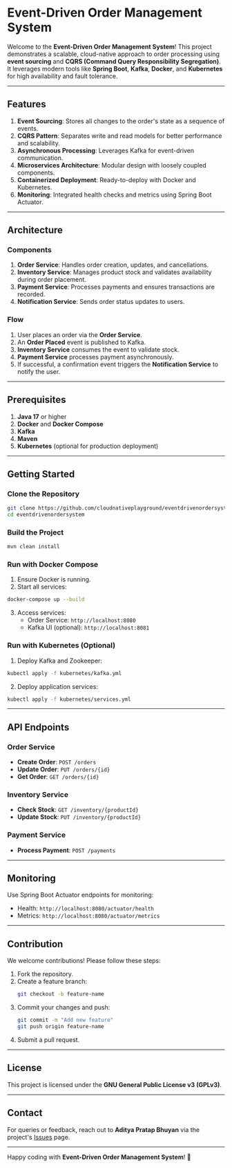 # Event-Driven Order Management System

Welcome to the **Event-Driven Order Management System**! This project demonstrates a scalable, cloud-native approach to order processing using **event sourcing** and **CQRS (Command Query Responsibility Segregation)**. It leverages modern tools like **Spring Boot**, **Kafka**, **Docker**, and **Kubernetes** for high availability and fault tolerance.

---

## Features

1. **Event Sourcing**: Stores all changes to the order's state as a sequence of events.
2. **CQRS Pattern**: Separates write and read models for better performance and scalability.
3. **Asynchronous Processing**: Leverages Kafka for event-driven communication.
4. **Microservices Architecture**: Modular design with loosely coupled components.
5. **Containerized Deployment**: Ready-to-deploy with Docker and Kubernetes.
6. **Monitoring**: Integrated health checks and metrics using Spring Boot Actuator.

---

## Architecture

### Components

1. **Order Service**: Handles order creation, updates, and cancellations.
2. **Inventory Service**: Manages product stock and validates availability during order placement.
3. **Payment Service**: Processes payments and ensures transactions are recorded.
4. **Notification Service**: Sends order status updates to users.

### Flow

1. User places an order via the **Order Service**.
2. An **Order Placed** event is published to Kafka.
3. **Inventory Service** consumes the event to validate stock.
4. **Payment Service** processes payment asynchronously.
5. If successful, a confirmation event triggers the **Notification Service** to notify the user.

---

## Prerequisites

1. **Java 17** or higher
2. **Docker** and **Docker Compose**
3. **Kafka**
4. **Maven**
5. **Kubernetes** (optional for production deployment)

---

## Getting Started

### Clone the Repository

```bash
git clone https://github.com/cloudnativeplayground/eventdrivenordersystem.git
cd eventdrivenordersystem
```

### Build the Project

```bash
mvn clean install
```

### Run with Docker Compose

1. Ensure Docker is running.
2. Start all services:

```bash
docker-compose up --build
```

3. Access services:
   - Order Service: `http://localhost:8080`
   - Kafka UI (optional): `http://localhost:8081`

### Run with Kubernetes (Optional)

1. Deploy Kafka and Zookeeper:

```bash
kubectl apply -f kubernetes/kafka.yml
```

2. Deploy application services:

```bash
kubectl apply -f kubernetes/services.yml
```

---

## API Endpoints

### Order Service

- **Create Order**: `POST /orders`
- **Update Order**: `PUT /orders/{id}`
- **Get Order**: `GET /orders/{id}`

### Inventory Service

- **Check Stock**: `GET /inventory/{productId}`
- **Update Stock**: `PUT /inventory/{productId}`

### Payment Service

- **Process Payment**: `POST /payments`

---

## Monitoring

Use Spring Boot Actuator endpoints for monitoring:

- Health: `http://localhost:8080/actuator/health`
- Metrics: `http://localhost:8080/actuator/metrics`

---

## Contribution

We welcome contributions! Please follow these steps:

1. Fork the repository.
2. Create a feature branch:
   ```bash
   git checkout -b feature-name
   ```
3. Commit your changes and push:
   ```bash
   git commit -m "Add new feature"
   git push origin feature-name
   ```
4. Submit a pull request.

---

## License

This project is licensed under the **GNU General Public License v3 (GPLv3)**.

---

## Contact

For queries or feedback, reach out to **Aditya Pratap Bhuyan** via the project's [Issues](https://github.com/cloudnativeplayground/eventdrivenordersystem/issues) page.

---

Happy coding with **Event-Driven Order Management System**! 🚀
